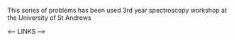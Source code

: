 This series of problems has been used 3rd year spectroscopy workshop at the University of St Andrews

<-- LINKS -->
